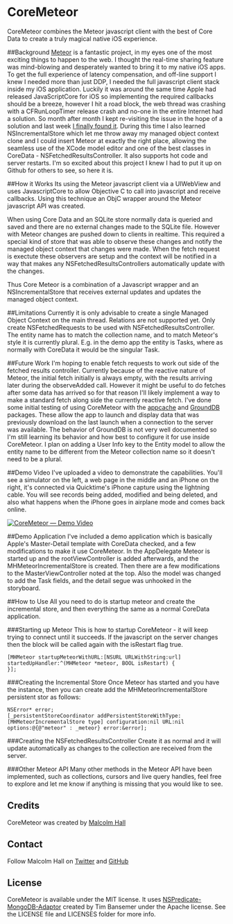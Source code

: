 # CoreMeteor
CoreMeteor combines the Meteor javascript client with the best of Core Data to create a truly magical native iOS experience.

##Background
[Meteor](http://www.meteor.com) is a fantastic project, in my eyes one of the most exciting things to happen to the web. I thought the real-time sharing feature was mind-blowing and desperately wanted to bring it to my native iOS apps. To get the full experience of latency compensation, and off-line support I knew I needed more than just DDP, I needed the full javascript client stack inside my iOS application. Luckily it was around the same time Apple had released JavaScriptCore for iOS so implementing the required callbacks should be a breeze, however I hit a road block, the web thread was crashing with a CFRunLoopTimer release crash and no-one in the entire Internet had a solution. So month after month I kept re-visiting the issue in the hope of a solution and last week [I finally found it](http://stackoverflow.com/questions/23168779/ios-cfrunlooptimer-release-message-sent-to-deallocated-instance-error-debug/31673605#31673605). During this time I also learned NSIncrementalStore which let me throw away my managed object context clone and I could insert Meteor at exactly the right place, allowing the seamless use of the XCode model editor and one of the best classes in CoreData - NSFetchedResultsController. It also supports hot code and server restarts. I'm so excited about this project I knew I had to put it up on Github for others to see, so here it is. 

##How it Works
Its using the Meteor javascript client via a UIWebView and uses JavascriptCore to allow Objective C to call into javascript and receive callbacks. Using this technique an ObjC wrapper around the Meteor javascript API was created.

When using Core Data and an SQLite store normally data is queried and saved and there are no external changes made to the SQLite file. However with Meteor changes are pushed down to clients in realtime. This required a special kind of store that was able to observe these changes and notify the managed object context that changes were made. When the fetch request is exectute these observers are setup and the context will be notified in a way that makes any NSFetchedResultsControllers automatically update with the changes.

Thus Core Meteor is a combination of a Javascript wrapper and an NSIncrementalStore that receives external updates and updates the managed object context. 

##Limitations
Currently it is only advisable to create a single Managed Object Context on the main thread.
Relations are not supported yet.
Only create NSFetchedRequests to be used with NSFetchedResultsController.
The entity name has to match the collection name, and to match Meteor's style it is currently plural. E.g. in the demo app the entity is Tasks, where as normally with CoreData it would be the singular Task.

##Future Work
I'm hoping to enable fetch requests to work out side of the fetched results controller. Currently because of the reactive nature of Meteor, the initial fetch initially is always empty, with the results arriving later during the observeAdded call. However it might be useful to do fetches after some data has arrived so for that reason I'll likely implement a way to make a standard fetch along side the currently reactive fetch.
I've done some initial testing of using CoreMeteor with the [appcache](https://github.com/meteor/meteor/wiki/AppCache) and [GroundDB](https://github.com/GroundMeteor/db) packages. These allow the app to launch and display data that was previously download on the last launch when a connection to the server was available. The behavior of GroundDB is not very well documented so I'm still learning its behavior and how best to configure it for use inside CoreMeteor.
I plan on adding a User Info key to the Entity model to allow the entity name to be different from the Meteor collection name so it doesn't need to be a plural.

##Demo Video
I've uploaded a video to demonstrate the capabilities. You'll see a simulator on the left, a web page in the middle and an iPhone on the right, it's connected via Quicktime's iPhone capture using the lightning cable. You will see records being added, modified and being deleted, and also what happens when the iPhone goes in airplane mode and comes back online.

[![CoreMeteor — Demo Video](http://img.youtube.com/vi/hPbU_gfHXu8/0.jpg)](https://www.youtube.com/watch?v=hPbU_gfHXu8) 

##Demo Application
I've included a demo application which is basically Apple's Master-Detail template with CoreData checked, and a few modifications to make it use CoreMeteor. In the AppDelegate Meteor is started up and the rootViewController is added afterwards, and the MHMeteorIncrementalStore is created. Then there are a few modifications to the MasterViewController noted at the top. Also the model was changed to add the Task fields, and the detail segue was unhooked in the storyboard.

##How to Use
All you need to do is startup meteor and create the incremental store, and then everything the same as a normal CoreData application.

###Starting up Meteor
This is how to startup CoreMeteor - it will keep trying to connect until it succeeds. If the javascript on the server changes then the block will be called again with the isRestart flag true.
```objc
[MHMeteor startupMeteorWithURL:[NSURL URLWithString:url] startedUpHandler:^(MHMeteor *meteor, BOOL isRestart) {
}];
```

###Creating the Incremental Store
Once Meteor has started and you have the instance, then you can create add the MHMeteorIncrementalStore persistent stor as follows:
```objc
NSError* error;
[_persistentStoreCoordinator addPersistentStoreWithType:[MHMeteorIncrementalStore type] configuration:nil URL:nil options:@{@"meteor" : _meteor} error:&error];
```

###Creating the NSFetchedResultsController
Create it as normal and it will update automatically as changes to the collection are received from the server.

###Other Meteor API
Many other methods in the Meteor API have been implemented, such as collections, cursors and live query handles, feel free to explore and let me know if anything is missing that you would like to see.

## Credits
CoreMeteor was created by [Malcolm Hall](http://www.malcolmhall.com)

## Contact 
Follow Malcolm Hall on [Twitter](http://twitter.com/malhal) and [GitHub](http://github.com/malhal)

## License
CoreMeteor is available under the MIT license.
It uses [NSPredicate-MongoDB-Adaptor](https://github.com/tjboneman/NSPredicate-MongoDB-Adaptor) created by Tim Bansemer under the Apache license.
See the LICENSE file and LICENSES folder for more info.
